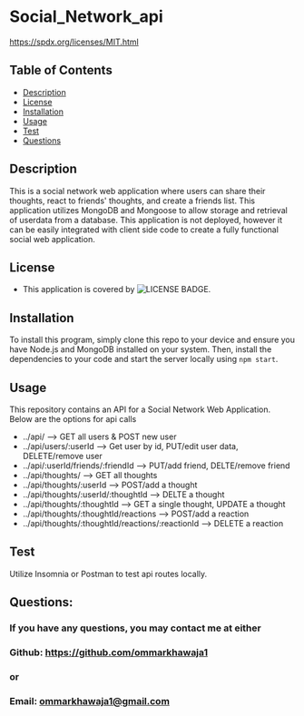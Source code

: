 # Social_Network_api

  https://spdx.org/licenses/MIT.html

  ## Table of Contents

  * [Description](#description)
  * [License](#license)
  * [Installation](#installation)
  * [Usage](#usage)
  * [Test](#test)
  * [Questions](#questions)

  ## Description
  This is a social network web application where users can share their thoughts, react to friends' thoughts, and create a friends list. This application utilizes MongoDB and Mongoose to allow storage and retrieval of userdata from a database. This application is not deployed, however it can be easily integrated with client side code to create a fully functional social web application. 
  ## License
  * This application is covered by ![LICENSE BADGE](https://img.shields.io/badge/license-MIT-brightgreen?style=for-the-badge).
  ## Installation
  To install this program, simply clone this repo to your device and ensure you have Node.js and MongoDB installed on your system. Then, install the dependencies to your code and start the server locally using `npm start`. 
  ## Usage
This repository contains an API for a Social Network Web Application. Below are the options for api calls

* ../api/ --> GET all users & POST new user
* ../api/users/:userId --> Get user by id, PUT/edit user data, DELETE/remove user
* ../api/:userId/friends/:friendId --> PUT/add friend, DELTE/remove friend
* ../api/thoughts/ --> GET all thoughts
* ../api/thoughts/:userId --> POST/add a thought
* ../api/thoughts/:userId/:thoughtId --> DELTE a thought
* ../api/thoughts/:thoughtId --> GET a single thought, UPDATE a thought
* ../api/thoughts/:thoughtId/reactions --> POST/add a reaction
*  ../api/thoughts/:thoughtId/reactions/:reactionId --> DELETE a reaction
  ## Test
Utilize Insomnia or Postman to test api routes locally. 

  ## Questions:
  ### If you have any questions, you may contact me at either
  ### Github: https://github.com/ommarkhawaja1
  ### or
  ### Email: ommarkhawaja1@gmail.com
